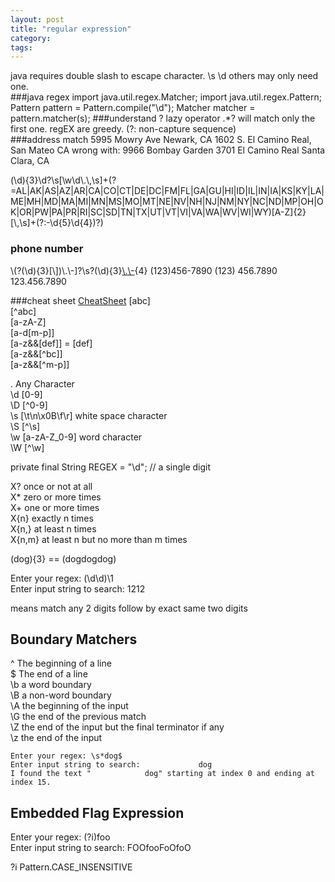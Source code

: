 ```yaml
---
layout: post
title: "regular expression"
category:
tags:
---
```

java requires double slash to escape character. \\s \\d others may only need one.   
###java regex
    import java.util.regex.Matcher;
    import java.util.regex.Pattern;
    Pattern pattern = Pattern.compile("\\d");
    Matcher matcher = pattern.matcher(s);
###understand ? lazy operator
.*? will match only the first one. regEX are greedy.
(?: non-capture sequence)  
###address match
5995 Mowry Ave Newark, CA 
1602 S. El Camino Real, San Mateo CA
wrong with: 9966 Bombay Garden 3701 El Camino Real Santa Clara, CA 

(\\d){3}\\d?\\s[\\w\\d\\.\\,\\s]+(?=AL|AK|AS|AZ|AR|CA|CO|CT|DE|DC|FM|FL|GA|GU|HI|ID|IL|IN|IA|KS|KY|LA|ME|MH|MD|MA|MI|MN|MS|MO|MT|NE|NV|NH|NJ|NM|NY|NC|ND|MP|OH|OK|OR|PW|PA|PR|RI|SC|SD|TN|TX|UT|VT|VI|VA|WA|WV|WI|WY)[A-Z]{2}[\\,\\s]+(?:-\\d{5}\\d{4})?)

### phone number
\\(?(\\d){3}[\\])\\.\\-]?\\s?(\\d){3}[\\.\\-](\\d){4}
(123)456-7890
(123) 456.7890
123.456.7890

###cheat sheet
[CheatSheet](http://regexlib.com/CheatSheet.aspx)
[abc]   
[^abc]    
[a-zA-Z]    
[a-d[m-p]]    
[a-z&&[def]] = [def]    
[a-z&&[^bc]]    
[a-z&&[^m-p]]   

.     Any Character   
\d    [0-9]   
\D    [^0-9]    
\s    [\t\n\x0B\f\r]  white space character   
\S    [^\s]   
\w    [a-zA-Z_0-9] word character   
\W    [^\w]   

private final String REGEX = "\\d"; // a single digit   
    
X?    once or not at all    
X*    zero or more times    
X+    one or more times   
X{n}  exactly n times   
X{n,} at least n times    
X{n,m} at least n but no more than m times    

(dog){3} == (dogdogdog)   

Enter your regex: (\d\d)\1    
Enter input string to search: 1212    

means match any 2 digits follow by exact same two digits    

Boundary Matchers
-----------------
^       The beginning of a line   
$       The end of a line   
\b      a word boundary   
\B      a non-word boundary   
\A      the beginning of the input    
\G      the end of the previous match   
\Z      the end of the input but the final terminator if any    
\z      the end of the input    

    Enter your regex: \s*dog$   
    Enter input string to search:             dog   
    I found the text "            dog" starting at index 0 and ending at index 15.    

Embedded Flag Expression
------------------------
Enter your regex: (?i)foo   
Enter input string to search: FOOfooFoOfoO    

?i      Pattern.CASE_INSENSITIVE


